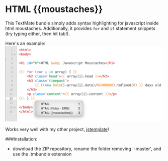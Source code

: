 # HTML {{moustaches}}
This TextMate bundle simply adds syntax highlighting for javascript inside html moustaches. Additionally, it provides `for` and `if` statement snippets (try typing either, then hit tab!).

Here's an example:
![example image](example.png "Using my Light theme and jstemplate!")

Works very well with my other project, [jstemplate](http://github.com/lukedmor/jstemplate)!

###Installation:
+ download the ZIP repository, rename the folder removing '-master', and use the .tmbundle extension